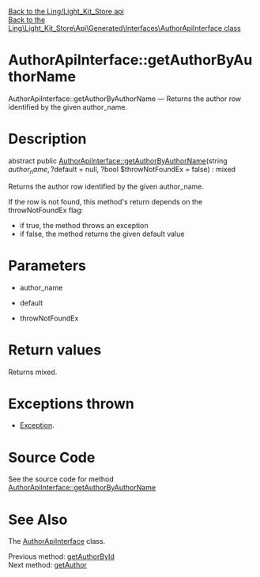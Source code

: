 [Back to the Ling/Light_Kit_Store api](https://github.com/lingtalfi/Light_Kit_Store/blob/master/doc/api/Ling/Light_Kit_Store.md)<br>
[Back to the Ling\Light_Kit_Store\Api\Generated\Interfaces\AuthorApiInterface class](https://github.com/lingtalfi/Light_Kit_Store/blob/master/doc/api/Ling/Light_Kit_Store/Api/Generated/Interfaces/AuthorApiInterface.md)


AuthorApiInterface::getAuthorByAuthorName
================



AuthorApiInterface::getAuthorByAuthorName — Returns the author row identified by the given author_name.




Description
================


abstract public [AuthorApiInterface::getAuthorByAuthorName](https://github.com/lingtalfi/Light_Kit_Store/blob/master/doc/api/Ling/Light_Kit_Store/Api/Generated/Interfaces/AuthorApiInterface/getAuthorByAuthorName.md)(string $author_name, ?$default = null, ?bool $throwNotFoundEx = false) : mixed




Returns the author row identified by the given author_name.

If the row is not found, this method's return depends on the throwNotFoundEx flag:
- if true, the method throws an exception
- if false, the method returns the given default value




Parameters
================


- author_name

    

- default

    

- throwNotFoundEx

    


Return values
================

Returns mixed.


Exceptions thrown
================

- [Exception](http://php.net/manual/en/class.exception.php).&nbsp;







Source Code
===========
See the source code for method [AuthorApiInterface::getAuthorByAuthorName](https://github.com/lingtalfi/Light_Kit_Store/blob/master/Api/Generated/Interfaces/AuthorApiInterface.php#L111-L111)


See Also
================

The [AuthorApiInterface](https://github.com/lingtalfi/Light_Kit_Store/blob/master/doc/api/Ling/Light_Kit_Store/Api/Generated/Interfaces/AuthorApiInterface.md) class.

Previous method: [getAuthorById](https://github.com/lingtalfi/Light_Kit_Store/blob/master/doc/api/Ling/Light_Kit_Store/Api/Generated/Interfaces/AuthorApiInterface/getAuthorById.md)<br>Next method: [getAuthor](https://github.com/lingtalfi/Light_Kit_Store/blob/master/doc/api/Ling/Light_Kit_Store/Api/Generated/Interfaces/AuthorApiInterface/getAuthor.md)<br>

